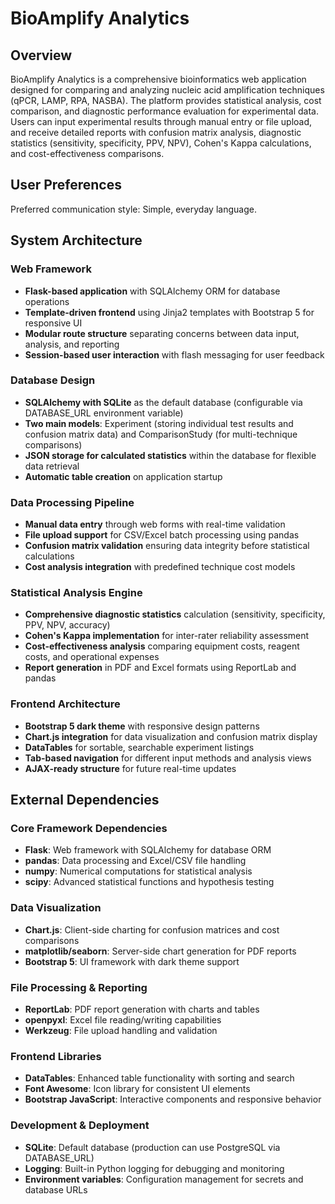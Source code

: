 # BioAmplify Analytics

## Overview

BioAmplify Analytics is a comprehensive bioinformatics web application designed for comparing and analyzing nucleic acid amplification techniques (qPCR, LAMP, RPA, NASBA). The platform provides statistical analysis, cost comparison, and diagnostic performance evaluation for experimental data. Users can input experimental results through manual entry or file upload, and receive detailed reports with confusion matrix analysis, diagnostic statistics (sensitivity, specificity, PPV, NPV), Cohen's Kappa calculations, and cost-effectiveness comparisons.

## User Preferences

Preferred communication style: Simple, everyday language.

## System Architecture

### Web Framework
- **Flask-based application** with SQLAlchemy ORM for database operations
- **Template-driven frontend** using Jinja2 templates with Bootstrap 5 for responsive UI
- **Modular route structure** separating concerns between data input, analysis, and reporting
- **Session-based user interaction** with flash messaging for user feedback

### Database Design
- **SQLAlchemy with SQLite** as the default database (configurable via DATABASE_URL environment variable)
- **Two main models**: Experiment (storing individual test results and confusion matrix data) and ComparisonStudy (for multi-technique comparisons)
- **JSON storage for calculated statistics** within the database for flexible data retrieval
- **Automatic table creation** on application startup

### Data Processing Pipeline
- **Manual data entry** through web forms with real-time validation
- **File upload support** for CSV/Excel batch processing using pandas
- **Confusion matrix validation** ensuring data integrity before statistical calculations
- **Cost analysis integration** with predefined technique cost models

### Statistical Analysis Engine
- **Comprehensive diagnostic statistics** calculation (sensitivity, specificity, PPV, NPV, accuracy)
- **Cohen's Kappa implementation** for inter-rater reliability assessment
- **Cost-effectiveness analysis** comparing equipment costs, reagent costs, and operational expenses
- **Report generation** in PDF and Excel formats using ReportLab and pandas

### Frontend Architecture
- **Bootstrap 5 dark theme** with responsive design patterns
- **Chart.js integration** for data visualization and confusion matrix display
- **DataTables** for sortable, searchable experiment listings
- **Tab-based navigation** for different input methods and analysis views
- **AJAX-ready structure** for future real-time updates

## External Dependencies

### Core Framework Dependencies
- **Flask**: Web framework with SQLAlchemy for database ORM
- **pandas**: Data processing and Excel/CSV file handling
- **numpy**: Numerical computations for statistical analysis
- **scipy**: Advanced statistical functions and hypothesis testing

### Data Visualization
- **Chart.js**: Client-side charting for confusion matrices and cost comparisons
- **matplotlib/seaborn**: Server-side chart generation for PDF reports
- **Bootstrap 5**: UI framework with dark theme support

### File Processing & Reporting
- **ReportLab**: PDF report generation with charts and tables
- **openpyxl**: Excel file reading/writing capabilities
- **Werkzeug**: File upload handling and validation

### Frontend Libraries
- **DataTables**: Enhanced table functionality with sorting and search
- **Font Awesome**: Icon library for consistent UI elements
- **Bootstrap JavaScript**: Interactive components and responsive behavior

### Development & Deployment
- **SQLite**: Default database (production can use PostgreSQL via DATABASE_URL)
- **Logging**: Built-in Python logging for debugging and monitoring
- **Environment variables**: Configuration management for secrets and database URLs
